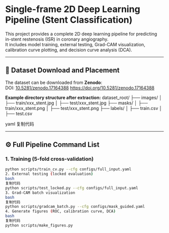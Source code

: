 # Single-frame 2D Deep Learning Pipeline (Stent Classification)

This project provides a complete 2D deep learning pipeline for predicting in-stent restenosis (ISR) in coronary angiography.  
It includes model training, external testing, Grad-CAM visualization, calibration curve plotting, and decision curve analysis (DCA).

---

## 📂 Dataset Download and Placement
The dataset can be downloaded from **Zenodo**:  
DOI: [10.5281/zenodo.17164388](https://doi.org/10.5281/zenodo.17164388)
https://doi.org/10.5281/zenodo.17164388

**Example directory structure after extraction:**
dataset_root/
├── images/
│ ├── train/xxx_stent.jpg
│ ├── test/xxx_stent.jpg
├── masks/
│ ├── train/xxx_stent.png
│ ├── test/xxx_stent.png
├── labels/
│ ├── train.csv
│ ├── test.csv

yaml
复制代码

---

## ⚙️ Full Pipeline Command List

### 1. Training (5-fold cross-validation)
```bash
python scripts/train_cv.py --cfg configs/full_input.yaml
2. External testing (locked evaluation)
bash
复制代码
python scripts/test_locked.py --cfg configs/full_input.yaml
3. Grad-CAM batch visualization
bash
复制代码
python scripts/gradcam_batch.py --cfg configs/mask_guided.yaml
4. Generate figures (ROC, calibration curve, DCA)
bash
复制代码
python scripts/make_figures.py
